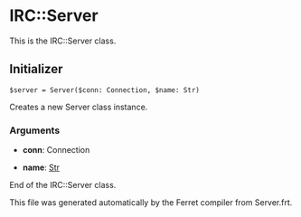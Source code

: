 # IRC::Server

This is the IRC::Server class.




## Initializer

```
$server = Server($conn: Connection, $name: Str)
```

Creates a new Server class instance.


### Arguments

* __conn__: Connection  

* __name__: [Str](/doc/std/String.md)  






End of the IRC::Server class.

This file was generated automatically by the Ferret compiler from
Server.frt.